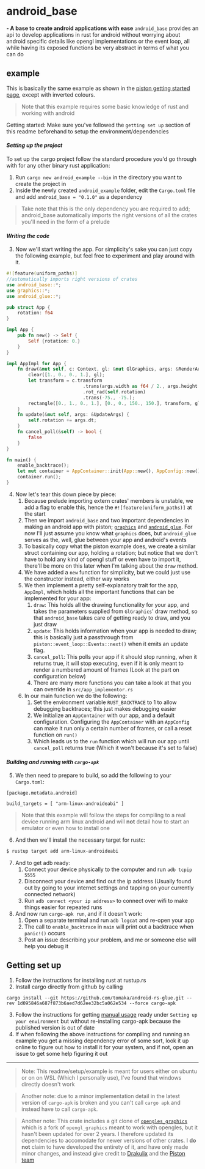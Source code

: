 # android_base
__- A base to create android applications with ease__
`android_base` provides an api to develop applications in rust for android without worrying about android specific details like opengl implementations or the event loop, all while having its exposed functions be very abstract in terms of what you can do
## example
This is basically the same example as shown in the [piston getting started page](https://github.com/PistonDevelopers/Piston-Tutorials/tree/master/getting-started), except with inverted colours.
> Note that this example requires some basic knowledge of rust and working with android

Getting started:
Make sure you've followed the `getting set up` section of this readme beforehand to setup the environment/dependencies
#### _Setting up the project_
To set up the cargo project follow the standard procedure you'd go through with for any other binary rust application:
1. Run `cargo new android_example --bin` in the directory you want to create the project in
2. Inside the newly created `android_example` folder, edit the `Cargo.toml` file and add `android_base = "0.1.0"` as a dependency
> Take note that this is the only dependency you are required to add; android_base automatically imports the right versions of all the crates you'll need in the form of a prelude
#### _Writing the code_
3. Now we'll start writing the app. For simplicity's sake you can just copy the following example, but feel free to experiment and play around with it.
```rust
#![feature(uniform_paths)]
//automatically imports right versions of crates
use android_base::*;
use graphics::*;
use android_glue::*;

pub struct App { 
    rotation: f64
}

impl App {
    pub fn new() -> Self {
        Self {rotation: 0.}
    }
}

impl AppImpl for App {
    fn draw(&mut self, c: Context, gl: &mut GlGraphics, args: &RenderArgs){
        clear([1., 0., 0., 1.], gl);
        let transform = c.transform
                            .trans(args.width as f64 / 2., args.height as f64 / 2.)
                            .rot_rad(self.rotation)
                            .trans(-75., -75.);
        rectangle([0., 1., 0., 1.], [0., 0., 150., 150.], transform, gl);
    }
    fn update(&mut self, args: &UpdateArgs) {
        self.rotation += args.dt;
    }
    fn cancel_poll(&self) -> bool {
        false
    }
}

fn main() {
    enable_backtrace();
    let mut container = AppContainer::init(App::new(), AppConfig::new());
    container.run();
}
```
4. Now let's tear this down piece by piece:
   1. Because prelude importing extern crates' members is unstable, we add a flag to enable this, hence the `#![feature(uniform_paths)]` at the start
   2. Then we import `android_base` and two important dependencies in making an android app with piston; [`graphics`](https://github.com/PistonDevelopers/graphics) and [`android_glue`](https://github.com/tomaka/android-rs-glue/tree/master/glue). For now I'll just assume you know what `graphics` does, but `android_glue` serves as the, well, glue between your app and android's events
   3. To basically copy what the piston example does, we create a similar struct containing our app, holding a rotation; but notice that we don't have to hold any kind of opengl stuff or even have to import it, there'll be more on this later when I'm talking about the `draw` method.
   4. We have added a `new` function for simplicity, but we could just use the constructor instead, either way works
   5. We then implement a pretty self-explanatory trait for the app, `AppImpl`, which holds all the important functions that can be implemented for your app:
      1. `draw`: This holds all the drawing functionality for your app, and takes the parameters supplied from `GlGraphics`' draw method, so that `android_base` takes care of getting ready to draw, and you just draw
      2. `update`: This holds information when your app is needed to draw; this is basically just a passthrough from `piston::event_loop::Events::next()` when it emits an update flag.
      3. `cancel_poll`: This polls your app if it should stop running, when it returns true, it will stop executing, even if it is only meant to render a numbered amount of frames (Look at the part on configuration below)
      4. There are many more functions you can take a look at that you can override in `src/app_implementor.rs`
   6. In our main function we do the following:
      1. Set the environment variable `RUST_BACKTRACE` to 1 to allow debugging backtraces; this just makes debugging easier
      2. We initialize an `AppContainer` with our app, and a default configuration. Configuring the `AppContainer` with an `AppConfig` can make it run only a certain number of frames, or call a reset function on `run()`
      3. Which leads us to the `run` function which will run our app until `cancel_poll` returns true (Which it won't because it's set to false)
#### _Building and running with `cargo-apk`_
5. We then need to prepare to build, so add the following to your `Cargo.toml`:
```
[package.metadata.android]

build_targets = [ "arm-linux-androideabi" ]
```
> Note that this example will follow the steps for compiling to a real device running arm linux android and will __not__ detail how to start an emulator or even how to install one

6. And then we'll install the necessary target for rustc:
```bash
$ rustup target add arm-linux-androideabi
```
7. And to get adb ready:
   1. Connect your device physically to the computer and run `adb tcpip 5555`
   2. Disconnect your device and find out the ip address (Usually found out by going to your internet settings and tapping on your currently connected network)
   3. Run `adb connect <your ip address>` to connect over wifi to make things easier for repeated runs
8. And now run `cargo-apk run`, and if it doesn't work:
   1. Open a separate terminal and run `adb logcat` and re-open your app
   2. The call to `enable_backtrace` in `main` will print out a backtrace when `panic!()` occurs
   3. Post an issue describing your problem, and me or someone else will help you debug it

## Getting set up
1. Follow the instructions for installing rust at rustup.rs
2. Install cargo directly from github by calling
```
cargo install --git https://github.com/tomaka/android-rs-glue.git --rev 1d095846a687f873b6aed7d62ee32bc5a062e534 --force cargo-apk
```
3. Follow the instructions for getting [manual usage](https://github.com/tomaka/android-rs-glue#manual-usage) ready under `Setting up your environment` but without re-installing cargo-apk because the published version is out of date
4. If when following the above instructions for compiling and running an example you get a missing dependency error of some sort, look it up online to figure out how to install it for your system, and if not, open an issue to get some help figuring it out
----
> Note: This readme/setup/example is meant for users either on ubuntu or on on WSL (Which I personally use), I've found that windows directly doesn't work

> Another note: due to a minor implementation detail in the latest version of `cargo-apk` is broken and you can't call `cargo apk` and instead have to call `cargo-apk`.

> Another note: This crate includes a git clone of [`opengles_graphics`](https://github.com/Drakulix/opengles_graphics) which is a fork of `opengl_graphics` meant to work with opengles, but it hasn't been updated for over 2 years. I therefore updated its dependencies to accomodate for newer versions of other crates. I __do not__ claim to have developed the entirety of it, and have only made minor changes, and instead give credit to [Drakulix](https://github.com/Drakulix) and the [Piston team](https://github.com/PistonDevelopers)